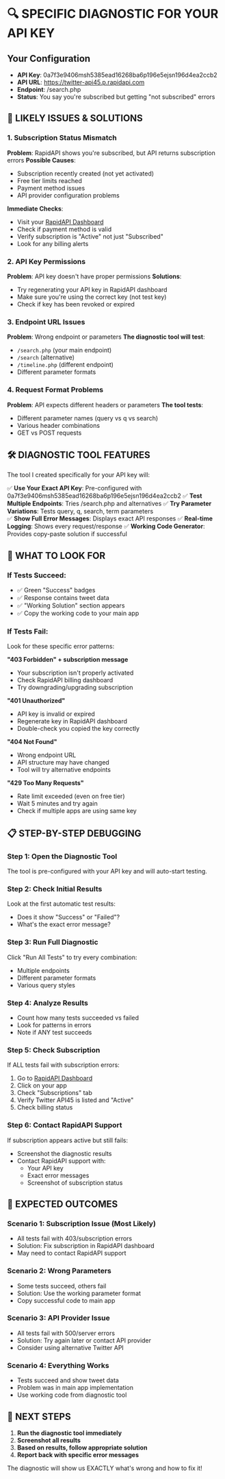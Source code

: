 
# 🔍 SPECIFIC DIAGNOSTIC FOR YOUR API KEY

## Your Configuration
- **API Key**: 0a7f3e9406msh5385ead16268ba6p196e5ejsn196d4ea2ccb2
- **API URL**: https://twitter-api45.p.rapidapi.com  
- **Endpoint**: /search.php
- **Status**: You say you're subscribed but getting "not subscribed" errors

## 🚨 LIKELY ISSUES & SOLUTIONS

### 1. Subscription Status Mismatch
**Problem**: RapidAPI shows you're subscribed, but API returns subscription errors
**Possible Causes**:
- Subscription recently created (not yet activated)
- Free tier limits reached
- Payment method issues
- API provider configuration problems

**Immediate Checks**:
- Visit your [RapidAPI Dashboard](https://rapidapi.com/developer/billing)
- Check if payment method is valid
- Verify subscription is "Active" not just "Subscribed"
- Look for any billing alerts

### 2. API Key Permissions
**Problem**: API key doesn't have proper permissions
**Solutions**:
- Try regenerating your API key in RapidAPI dashboard
- Make sure you're using the correct key (not test key)
- Check if key has been revoked or expired

### 3. Endpoint URL Issues
**Problem**: Wrong endpoint or parameters
**The diagnostic tool will test**:
- `/search.php` (your main endpoint)
- `/search` (alternative)
- `/timeline.php` (different endpoint)
- Different parameter formats

### 4. Request Format Problems
**Problem**: API expects different headers or parameters
**The tool tests**:
- Different parameter names (query vs q vs search)
- Various header combinations
- GET vs POST requests

## 🛠️ DIAGNOSTIC TOOL FEATURES

The tool I created specifically for your API key will:

✅ **Use Your Exact API Key**: Pre-configured with 0a7f3e9406msh5385ead16268ba6p196e5ejsn196d4ea2ccb2
✅ **Test Multiple Endpoints**: Tries /search.php and alternatives
✅ **Try Parameter Variations**: Tests query, q, search, term parameters  
✅ **Show Full Error Messages**: Displays exact API responses
✅ **Real-time Logging**: Shows every request/response
✅ **Working Code Generator**: Provides copy-paste solution if successful

## 🎯 WHAT TO LOOK FOR

### If Tests Succeed:
- ✅ Green "Success" badges
- ✅ Response contains tweet data
- ✅ "Working Solution" section appears
- ✅ Copy the working code to your main app

### If Tests Fail:
Look for these specific error patterns:

**"403 Forbidden" + subscription message**
- Your subscription isn't properly activated
- Check RapidAPI billing dashboard
- Try downgrading/upgrading subscription

**"401 Unauthorized"**
- API key is invalid or expired
- Regenerate key in RapidAPI dashboard
- Double-check you copied the key correctly

**"404 Not Found"**
- Wrong endpoint URL
- API structure may have changed
- Tool will try alternative endpoints

**"429 Too Many Requests"**
- Rate limit exceeded (even on free tier)
- Wait 5 minutes and try again
- Check if multiple apps are using same key

## 📋 STEP-BY-STEP DEBUGGING

### Step 1: Open the Diagnostic Tool
The tool is pre-configured with your API key and will auto-start testing.

### Step 2: Check Initial Results
Look at the first automatic test results:
- Does it show "Success" or "Failed"?
- What's the exact error message?

### Step 3: Run Full Diagnostic
Click "Run All Tests" to try every combination:
- Multiple endpoints
- Different parameter formats  
- Various query styles

### Step 4: Analyze Results
- Count how many tests succeeded vs failed
- Look for patterns in errors
- Note if ANY test succeeds

### Step 5: Check Subscription
If ALL tests fail with subscription errors:
1. Go to [RapidAPI Dashboard](https://rapidapi.com/developer/apps)
2. Click on your app
3. Check "Subscriptions" tab
4. Verify Twitter API45 is listed and "Active"
5. Check billing status

### Step 6: Contact RapidAPI Support
If subscription appears active but still fails:
- Screenshot the diagnostic results
- Contact RapidAPI support with:
  - Your API key
  - Exact error messages
  - Screenshot of subscription status

## 🎯 EXPECTED OUTCOMES

### Scenario 1: Subscription Issue (Most Likely)
- All tests fail with 403/subscription errors
- Solution: Fix subscription in RapidAPI dashboard
- May need to contact RapidAPI support

### Scenario 2: Wrong Parameters
- Some tests succeed, others fail
- Solution: Use the working parameter format
- Copy successful code to main app

### Scenario 3: API Provider Issue
- All tests fail with 500/server errors
- Solution: Try again later or contact API provider
- Consider using alternative Twitter API

### Scenario 4: Everything Works
- Tests succeed and show tweet data
- Problem was in main app implementation
- Use working code from diagnostic tool

## 🚀 NEXT STEPS

1. **Run the diagnostic tool immediately**
2. **Screenshot all results**
3. **Based on results, follow appropriate solution**
4. **Report back with specific error messages**

The diagnostic will show us EXACTLY what's wrong and how to fix it!
